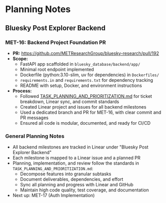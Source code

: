 # Planning Notes

## Bluesky Post Explorer Backend

### MET-16: Backend Project Foundation PR
- **PR:** https://github.com/METResearchGroup/bluesky-research/pull/192
- **Scope:**
  - FastAPI app scaffolded in `bluesky_database/backend/app/`
  - Minimal root endpoint implemented
  - Dockerfile (python:3.10-slim, uv for dependencies) in `Dockerfiles/`
  - `requirements.in` and `requirements.txt` for dependency tracking
  - README with setup, Docker, and environment instructions
- **Process:**
  - Followed [TASK_PLANNING_AND_PRIORITIZATION.md](../rules/TASK_PLANNING_AND_PRIORITIZATION.md) for ticket breakdown, Linear sync, and commit standards
  - Created Linear project and issues for all backend milestones
  - Used a dedicated branch and PR for MET-16, with clear commit and PR messages
  - Ensured all code is modular, documented, and ready for CI/CD

### General Planning Notes
- All backend milestones are tracked in Linear under "Bluesky Post Explorer Backend"
- Each milestone is mapped to a Linear issue and a planned PR
- Planning, implementation, and review follow the standards in `TASK_PLANNING_AND_PRIORITIZATION.md`:
  - Decompose features into granular subtasks
  - Document deliverables, dependencies, and effort
  - Sync all planning and progress with Linear and GitHub
  - Maintain high code quality, test coverage, and documentation
- Next up: MET-17 (Auth Implementation) 